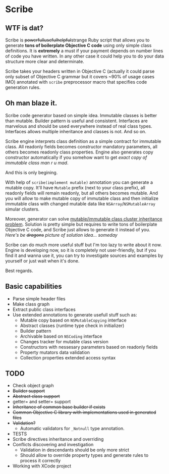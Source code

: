 # Scribe

## WTF is dat?

Scribe is ~~powerfull~~~~useful~~~~helpful~~strange Ruby script that allows you to generate **tons of boilerplate Objective C code** using only simple class definitions. It is **extremely** a must if your payment depends on number lines of code you have written. In any other case it could help you to do your data structure more clear and determinate.

Scribe takes your headers written in Objective C (actually it could parse only subset of Objective C grammar but it covers ~90% of usage cases IMO) annotated with `scribe` preprocessor macro that specifies code generation rules.

## Oh man blaze it.

Scribe code generator based on simple idea. Immutable classes is better than mutable. Builder pattern is useful and consistent. Interfaces are marvelous and should be used everywhere instead of real class types. Interfaces allows multiple inheritance and classes is not. And so on.

Scribe engine interprets class definition as a simple contract for immutable class. All readonly fields becomes constructor mandatory parameters, all others becomes readonly class properties. Engine also generates copy constructor automatically if you somehow want to get _exact copy of immutable class man r u mad_.

And this is only begining.

With help of `scribe(implement mutable)` annotation you can generate a mutable copy. It'll have `Mutable` prefix (next to your class prefix), all readonly fields will remain readonly, but all others becomes mutable. And you will allow to make mutable copy of immutable class and then initialize immutable class with changed mutable data like `NSArray`/`NSMutableArray` simular clusters.

Moreover, generator can solve [mutable/immutable class cluster inheritance problem](http://nshipster.com/nsorderedset/). Solution is pretty simple but requires to write tons of boilerplate Objective C code, and Scribe just allows to generate it instead of you. _Here's be ~~dragons~~ picture of solution idea... someday_

Scribe can do much more useful stuff but I'm too lazy to write about it now. Engine is developing now, so it is completely not user-friendly, but if you find it and wanna use it, you can try to investigate sources and examples by yourself or just wait when it's done.

Best regards.

## Basic capabilities
* Parse simple header files
* Make class graph
* Extract public class interfaces
* Use extended annotations to generate usefull stuff such as:
    * Mutable copy based on `NSMutableCopying` interface
    * Abstract classes (runtime type check in initializer)
    * Builder pattern
    * Archivable based on `NSCoding` interface
    * Changes tracker for mutable class version
    * Constructors with nessesary parameters based on readonly fields
    * Property mutators data validation
    * Collection properties extended access syntax

## TODO
* Check object graph
* ~~Builder support~~
* ~~Abstract class support~~
* getter= and setter= support
* ~~Inheritance of common base builder if exists~~
* ~~Common Objective C library with implementations used in generated files~~
* ~~Validation?~~
    * Automatic validators for `_Notnull` type annotation.
* TESTS
* Scribe directives inheritance and overriding
* Conflicts discovering and investigation
    * Validation in descendants should be only more strict
    * Should allow to override property types and generate rules to process it correctly
* Working with XCode project